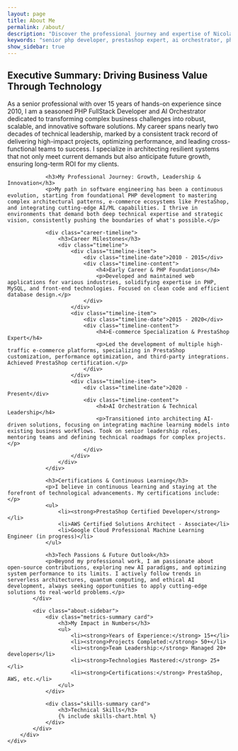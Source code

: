 ```yaml
---
layout: page
title: About Me
permalink: /about/
description: "Discover the professional journey and expertise of Nicolas Dabène, a Senior PHP FullStack Developer & AI Orchestrator with 15+ years of experience."
keywords: "senior php developer, prestashop expert, ai orchestrator, php architect, technical leadership, software architecture, fullstack development, certifications"
show_sidebar: true
---
```


<section class="about-section light-gray-bg">
    <div class="container">
        <div class="about-grid">
            <div class="about-content">
                <h2>Executive Summary: Driving Business Value Through Technology</h2>
                <p class="lead-paragraph">As a senior professional with over 15 years of hands-on experience since 2010, I am a seasoned PHP FullStack Developer and AI Orchestrator dedicated to transforming complex business challenges into robust, scalable, and innovative software solutions. My career spans nearly two decades of technical leadership, marked by a consistent track record of delivering high-impact projects, optimizing performance, and leading cross-functional teams to success. I specialize in architecting resilient systems that not only meet current demands but also anticipate future growth, ensuring long-term ROI for my clients.</p>

                <h3>My Professional Journey: Growth, Leadership & Innovation</h3>
                <p>My path in software engineering has been a continuous evolution, starting from foundational PHP development to mastering complex architectural patterns, e-commerce ecosystems like PrestaShop, and integrating cutting-edge AI/ML capabilities. I thrive in environments that demand both deep technical expertise and strategic vision, consistently pushing the boundaries of what's possible.</p>

                <div class="career-timeline">
                    <h3>Career Milestones</h3>
                    <div class="timeline">
                        <div class="timeline-item">
                            <div class="timeline-date">2010 - 2015</div>
                            <div class="timeline-content">
                                <h4>Early Career & PHP Foundations</h4>
                                <p>Developed and maintained web applications for various industries, solidifying expertise in PHP, MySQL, and front-end technologies. Focused on clean code and efficient database design.</p>
                            </div>
                        </div>
                        <div class="timeline-item">
                            <div class="timeline-date">2015 - 2020</div>
                            <div class="timeline-content">
                                <h4>E-commerce Specialization & PrestaShop Expert</h4>
                                <p>Led the development of multiple high-traffic e-commerce platforms, specializing in PrestaShop customization, performance optimization, and third-party integrations. Achieved PrestaShop certification.</p>
                            </div>
                        </div>
                        <div class="timeline-item">
                            <div class="timeline-date">2020 - Present</div>
                            <div class="timeline-content">
                                <h4>AI Orchestration & Technical Leadership</h4>
                                <p>Transitioned into architecting AI-driven solutions, focusing on integrating machine learning models into existing business workflows. Took on senior leadership roles, mentoring teams and defining technical roadmaps for complex projects.</p>
                            </div>
                        </div>
                    </div>
                </div>

                <h3>Certifications & Continuous Learning</h3>
                <p>I believe in continuous learning and staying at the forefront of technological advancements. My certifications include:</p>
                <ul>
                    <li><strong>PrestaShop Certified Developer</strong></li>
                    <li>AWS Certified Solutions Architect - Associate</li>
                    <li>Google Cloud Professional Machine Learning Engineer (in progress)</li>
                </ul>

                <h3>Tech Passions & Future Outlook</h3>
                <p>Beyond my professional work, I am passionate about open-source contributions, exploring new AI paradigms, and optimizing system performance to its limits. I actively follow trends in serverless architectures, quantum computing, and ethical AI development, always seeking opportunities to apply cutting-edge solutions to real-world problems.</p>
            </div>

            <div class="about-sidebar">
                <div class="metrics-summary card">
                    <h3>My Impact in Numbers</h3>
                    <ul>
                        <li><strong>Years of Experience:</strong> 15+</li>
                        <li><strong>Projects Completed:</strong> 50+</li>
                        <li><strong>Team Leadership:</strong> Managed 20+ developers</li>
                        <li><strong>Technologies Mastered:</strong> 25+</li>
                        <li><strong>Certifications:</strong> PrestaShop, AWS, etc.</li>
                    </ul>
                </div>

                <div class="skills-summary card">
                    <h3>Technical Skills</h3>
                    {% include skills-chart.html %}
                </div>
            </div>
        </div>
    </div>
</section>